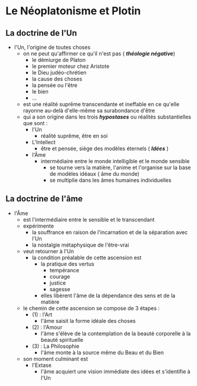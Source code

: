 # Le Néoplatonisme et Plotin

## La doctrine de l'Un
- l'Un, l'origine de toutes choses
  - on ne peut qu'affirmer ce qu'il n'est pas ( ***théologie négative***)
    - le démiurge de Platon
    - le premier moteur chez Aristote
    - le Dieu judéo-chrétien
    - la cause des choses
    - la pensée ou l'être
    - le bien
    - ...
  - est une réalité suprême transcendante et ineffable en ce qu'elle rayonne au-delà d'elle-même sa surabondance d'être
  - qui a son origine dans les trois ***hypostases*** ou réalités substantielles que sont :
    - l'Un
      - réalité suprême, être en soi
    - L'Intellect
      - être et pensée, siège des modèles éternels ( ***Idées*** )
    - l'Âme
      - intermédiaire entre le monde intelligible et le monde sensible
        - se tourne vers la matière, l'anime et l'organise sur la base de modèles idéaux ( âme du monde)
        - se multiplie dans les âmes humaines individuelles

## La doctrine de l'âme
- l'Âme
  - est l'intermédiaire entre le sensible et le transcendant
  - expérimente
    - la souffrance en raison de l'incarnation et de la séparation avec l'Un
    - la nostalgie métaphysique de l'être-vrai
  - veut retourner à l'Un
    - la condition préalable de cette ascension est
      - la pratique des vertus
        - tempérance
        - courage
        - justice
        - sagesse
      - elles libèrent l'âme de la dépendance des sens et de la matière
  - le chemin de cette ascension se compose de 3 étapes :
    - (1) : l'Art
      - l'âme saisit la forme idéale des choses
    - (2) : l'Amour
      - l'âme s'élève de la contemplation de la beauté corporelle à la beauté spirituelle
    - (3) : La Philosophie
      - l'âme monte à la source même du Beau et du Bien
  - son moment culminant est
    - l'Extase
      - l'âme acquiert une vision immédiate des idées et s'identifie à l'Un
